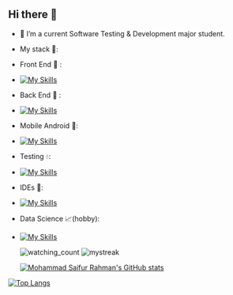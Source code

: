 ## Hi there 👋

<!--
**hieudku/hieuDku** is a ✨ _special_ ✨ repository because its `README.md` (this file) appears on your GitHub profile.

Here are some ideas to get you started:
-->
- 🔭 I’m a current Software Testing & Development major student.

- My stack :open_file_folder::
  
- Front End :gift: :
- [![My Skills](https://skillicons.dev/icons?i=js,react,html,css)](https://skillicons.dev)


- Back End :electric_plug: :
- [![My Skills](https://skillicons.dev/icons?i=java,cs,dotnet,nodejs)](https://skillicons.dev)


- Mobile Android :moyai::
- [![My Skills](https://skillicons.dev/icons?i=androidstudio,java,gradle)](https://skillicons.dev)


- Testing :droplet::
- [![My Skills](https://skillicons.dev/icons?i=nodejs,selenium)](https://skillicons.dev)

- IDEs :hammer::
- [![My Skills](https://skillicons.dev/icons?i=visualstudio,vscode,androidstudio,unity)](https://skillicons.dev)

- Data Science :chart_with_upwards_trend:(hobby):
- [![My Skills](https://skillicons.dev/icons?i=anaconda,r,py)](https://skillicons.dev)

  
  <img src="https://widgetbite.com/stats/hieudku" alt="watching_count" />


  <img src="https://github-readme-streak-stats.herokuapp.com/?user=hieudku&theme=tokyonight" alt="mystreak"/>
  
  [![Mohammad Saifur Rahman's GitHub stats](https://github-readme-stats.vercel.app/api/top-langs?username=hieudku&hide=html,scss,stylus,blade,jupyter%20notebook,python,css,shell,batchfile,dockerfile,typescript&theme=algolia&show_icons=true)](https://github.com/saifurrahman1193)
  
[![Top Langs](https://github-readme-stats.vercel.app/api?username=hieudku&theme=algolia&show_icons=true)](https://github.com/saifurrahman1193)
  

  


